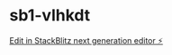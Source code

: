 # sb1-vlhkdt

[Edit in StackBlitz next generation editor ⚡️](https://stackblitz.com/~/github.com/SQLTitan/sb1-vlhkdt)
